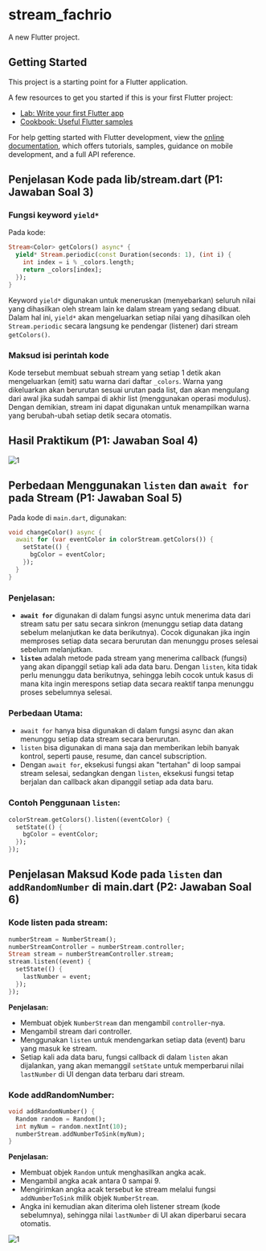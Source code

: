 # stream_fachrio

A new Flutter project.

## Getting Started

This project is a starting point for a Flutter application.

A few resources to get you started if this is your first Flutter project:

- [Lab: Write your first Flutter app](https://docs.flutter.dev/get-started/codelab)
- [Cookbook: Useful Flutter samples](https://docs.flutter.dev/cookbook)

For help getting started with Flutter development, view the
[online documentation](https://docs.flutter.dev/), which offers tutorials,
samples, guidance on mobile development, and a full API reference.

## Penjelasan Kode pada lib/stream.dart (P1: Jawaban Soal 3)

### Fungsi keyword `yield*`

Pada kode:

```dart
Stream<Color> getColors() async* {
  yield* Stream.periodic(const Duration(seconds: 1), (int i) {
    int index = i % _colors.length;
    return _colors[index];
  });
}
```

Keyword `yield*` digunakan untuk meneruskan (menyebarkan) seluruh nilai yang dihasilkan oleh stream lain ke dalam stream yang sedang dibuat. Dalam hal ini, `yield*` akan mengeluarkan setiap nilai yang dihasilkan oleh `Stream.periodic` secara langsung ke pendengar (listener) dari stream `getColors()`.

### Maksud isi perintah kode

Kode tersebut membuat sebuah stream yang setiap 1 detik akan mengeluarkan (emit) satu warna dari daftar `_colors`. Warna yang dikeluarkan akan berurutan sesuai urutan pada list, dan akan mengulang dari awal jika sudah sampai di akhir list (menggunakan operasi modulus). Dengan demikian, stream ini dapat digunakan untuk menampilkan warna yang berubah-ubah setiap detik secara otomatis.

## Hasil Praktikum (P1: Jawaban Soal 4)

![1](./images/P14.gif)

## Perbedaan Menggunakan `listen` dan `await for` pada Stream (P1: Jawaban Soal 5)

Pada kode di `main.dart`, digunakan:

```dart
void changeColor() async {
  await for (var eventColor in colorStream.getColors()) {
    setState(() {
      bgColor = eventColor;
    });
  }
}
```

### Penjelasan:

- **`await for`** digunakan di dalam fungsi async untuk menerima data dari stream satu per satu secara sinkron (menunggu setiap data datang sebelum melanjutkan ke data berikutnya). Cocok digunakan jika ingin memproses setiap data secara berurutan dan menunggu proses selesai sebelum melanjutkan.
- **`listen`** adalah metode pada stream yang menerima callback (fungsi) yang akan dipanggil setiap kali ada data baru. Dengan `listen`, kita tidak perlu menunggu data berikutnya, sehingga lebih cocok untuk kasus di mana kita ingin merespons setiap data secara reaktif tanpa menunggu proses sebelumnya selesai.

### Perbedaan Utama:

- `await for` hanya bisa digunakan di dalam fungsi async dan akan menunggu setiap data stream secara berurutan.
- `listen` bisa digunakan di mana saja dan memberikan lebih banyak kontrol, seperti pause, resume, dan cancel subscription.
- Dengan `await for`, eksekusi fungsi akan "tertahan" di loop sampai stream selesai, sedangkan dengan `listen`, eksekusi fungsi tetap berjalan dan callback akan dipanggil setiap ada data baru.

### Contoh Penggunaan `listen`:

```dart
colorStream.getColors().listen((eventColor) {
  setState(() {
    bgColor = eventColor;
  });
});
```

## Penjelasan Maksud Kode pada `listen` dan `addRandomNumber` di main.dart (P2: Jawaban Soal 6)

### Kode listen pada stream:

```dart
numberStream = NumberStream();
numberStreamController = numberStream.controller;
Stream stream = numberStreamController.stream;
stream.listen((event) {
  setState(() {
    lastNumber = event;
  });
});
```

**Penjelasan:**

- Membuat objek `NumberStream` dan mengambil `controller`-nya.
- Mengambil stream dari controller.
- Menggunakan `listen` untuk mendengarkan setiap data (event) baru yang masuk ke stream.
- Setiap kali ada data baru, fungsi callback di dalam `listen` akan dijalankan, yang akan memanggil `setState` untuk memperbarui nilai `lastNumber` di UI dengan data terbaru dari stream.

### Kode addRandomNumber:

```dart
void addRandomNumber() {
  Random random = Random();
  int myNum = random.nextInt(10);
  numberStream.addNumberToSink(myNum);
}
```

**Penjelasan:**

- Membuat objek `Random` untuk menghasilkan angka acak.
- Mengambil angka acak antara 0 sampai 9.
- Mengirimkan angka acak tersebut ke stream melalui fungsi `addNumberToSink` milik objek `NumberStream`.
- Angka ini kemudian akan diterima oleh listener stream (kode sebelumnya), sehingga nilai `lastNumber` di UI akan diperbarui secara otomatis.

![1](./images/P26.gif)

